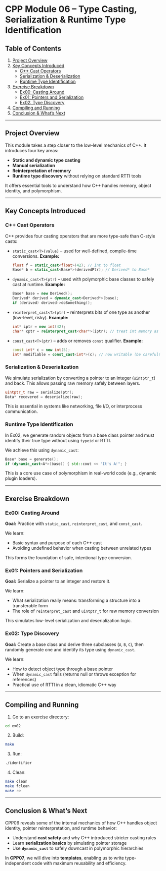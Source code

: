 # CPP Module 06 – Type Casting, Serialization & Runtime Type Identification

## Table of Contents

1. [Project Overview](#project-overview)
2. [Key Concepts Introduced](#key-concepts-introduced)
   - [C++ Cast Operators](#c-cast-operators)
   - [Serialization & Deserialization](#serialization--deserialization)
   - [Runtime Type Identification](#runtime-type-identification)
3. [Exercise Breakdown](#exercise-breakdown)
   - [Ex00: Casting Around](#ex00-casting-around)
   - [Ex01: Pointers and Serialization](#ex01-pointers-and-serialization)
   - [Ex02: Type Discovery](#ex02-type-discovery)
4. [Compiling and Running](#compiling-and-running)
5. [Conclusion & What’s Next](#conclusion--whats-next)

---

## Project Overview

This module takes a step closer to the low-level mechanics of C++. It introduces four key areas:

- **Static and dynamic type casting**
- **Manual serialization**
- **Reinterpretation of memory**
- **Runtime type discovery** without relying on standard RTTI tools

It offers essential tools to understand how C++ handles memory, object identity, and polymorphism.

---

## Key Concepts Introduced

### C++ Cast Operators

C++ provides four casting operators that are more type-safe than C-style casts:

- `static_cast<T>(value)` – used for well-defined, compile-time conversions.
  **Example:**
  ```cpp
  float f = static_cast<float>(42); // int to float
  Base* b = static_cast<Base*>(derivedPtr); // Derived* to Base*
  ```

- `dynamic_cast<T>(ptr)` – used with polymorphic base classes to safely cast at runtime.
  **Example:**
  ```cpp
  Base* base = new Derived();
  Derived* derived = dynamic_cast<Derived*>(base);
  if (derived) derived->doSomething();
  ```

- `reinterpret_cast<T>(ptr)` – reinterprets bits of one type as another (low-level, risky).
  **Example:**
  ```cpp
  int* iptr = new int(42);
  char* cptr = reinterpret_cast<char*>(iptr); // treat int memory as bytes
  ```

- `const_cast<T>(ptr)` – adds or removes `const` qualifier.
  **Example:**
  ```cpp
  const int* c = new int(5);
  int* modifiable = const_cast<int*>(c); // now writable (be careful!)
  ```

### Serialization & Deserialization

We simulate serialization by converting a pointer to an integer (`uintptr_t`) and back. This allows passing raw memory safely between layers.

```cpp
uintptr_t raw = serialize(ptr);
Data* recovered = deserialize(raw);
```

This is essential in systems like networking, file I/O, or interprocess communication.

### Runtime Type Identification

In Ex02, we generate random objects from a base class pointer and must identify their true type without using `typeid` or RTTI.

We achieve this using `dynamic_cast`:

```cpp
Base* base = generate();
if (dynamic_cast<A*>(base)) { std::cout << "It's A!"; }
```

This is a core use case of polymorphism in real-world code (e.g., dynamic plugin loaders).

---

## Exercise Breakdown

### Ex00: Casting Around

**Goal:** Practice with `static_cast`, `reinterpret_cast`, and `const_cast`.

We learn:

- Basic syntax and purpose of each C++ cast
- Avoiding undefined behavior when casting between unrelated types

This forms the foundation of safe, intentional type conversion.

### Ex01: Pointers and Serialization

**Goal:** Serialize a pointer to an integer and restore it.

We learn:

- What serialization really means: transforming a structure into a transferable form
- The role of `reinterpret_cast` and `uintptr_t` for raw memory conversion

This simulates low-level serialization and deserialization logic.

### Ex02: Type Discovery

**Goal:** Create a base class and derive three subclasses (`A`, `B`, `C`), then randomly generate one and identify its type using `dynamic_cast`.

We learn:

- How to detect object type through a base pointer
- When `dynamic_cast` fails (returns null or throws exception for references)
- Practical use of RTTI in a clean, idiomatic C++ way

---

## Compiling and Running

1. Go to an exercise directory:

```sh
cd ex02
```

2. Build:

```sh
make
```

3. Run:

```sh
./identifier
```

4. Clean:

```sh
make clean
make fclean
make re
```

---

## Conclusion & What’s Next

CPP06 reveals some of the internal mechanics of how C++ handles object identity, pointer reinterpretation, and runtime behavior:

- Understand **cast safety** and why C++ introduced stricter casting rules
- Learn **serialization basics** by simulating pointer storage
- Use **`dynamic_cast`** to safely downcast in polymorphic hierarchies

In **CPP07**, we will dive into **templates**, enabling us to write type-independent code with maximum reusability and efficiency.

